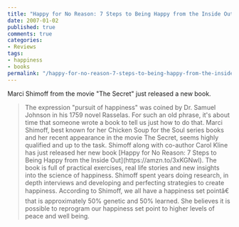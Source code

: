 ```yaml
---
title: "Happy for No Reason: 7 Steps to Being Happy from the Inside Out Review"
date: 2007-01-02
published: true
comments: true
categories:
- Reviews
tags:
- happiness
- books
permalink: "/happy-for-no-reason-7-steps-to-being-happy-from-the-inside-out/"
---
```

Marci Shimoff from the movie "The Secret" just released a new book.

<blockquote>The expression "pursuit of happiness" was coined by Dr. Samuel Johnson in his 1759 novel Rasselas. For such an old phrase, it's about time that someone wrote a book to tell us just how to do that. Marci Shimoff, best known for her Chicken Soup for the Soul series books and her recent appearance in the movie The Secret, seems highly qualified and up to the task. Shimoff along with co-author Carol Kline has just released her new book [Happy for No Reason: 7 Steps to Being Happy from the Inside Out](https://amzn.to/3xKGNwl). The book is full of practical exercises, real life stories and new insights into the science of happiness. Shimoff spent years doing research, in depth interviews and developing and perfecting strategies to create happiness. According to Shimoff, we all have a happiness set pointâ€ that is approximately 50% genetic and 50% learned. She believes it is possible to reprogram our happiness set point to higher levels of peace and well being.</blockquote>